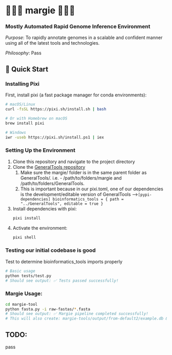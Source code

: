 # 🌹🦠️🍄 margie 🍄🦠️🌹
### Mostly Automated Rapid Genome Inference Environment

_*Purpose*_: To rapidly annotate genomes in a scalable and confident manner using all of the latest tools and technologies.  

_*Philosophy*_: Pass

## 🚀 Quick Start

### Installing Pixi
First, install pixi (a fast package manager for conda environments):

```bash
# macOS/Linux
curl -fsSL https://pixi.sh/install.sh | bash

# Or with Homebrew on macOS
brew install pixi

# Windows
iwr -useb https://pixi.sh/install.ps1 | iex
```

### Setting Up the Environment
1. Clone this repository and navigate to the project directory
2. Clone the [GeneralTools repository](https://github.com/Diet-Microbiome-Interactions-Lab/GeneralTools)
   1. Make sure the margie/ folder is in the same parent folder as GeneralTools/. i.e. - /path/to/folders/margie and /path/to/folders/GeneralTools.
   2. This is important because in our pixi.toml, one of our dependencies is the development/editable version of GeneralTools -->`[pypi-dependencies]
bioinformatics_tools = { path = "../GeneralTools", editable = true }`
3. Install dependencies with pixi:
   ```bash
   pixi install
   ```
4. Activate the environment:
   ```bash
   pixi shell
   ```

### Testing our initial codebase is good
Test to determine bioinformatics_tools imports properly
```bash
# Basic usage
python tests/test.py
# Should see output: ✅ Tests passed successfully!
```

### Margie Usage:
```bash
cd margie-tool
python fasta.py -i raw-fastas/*.fasta
# Should see output: ✅ Margie pipeline completed successfully!
# This will also create: margie-tools/output/from-default2/example.db & example2.db
```

## TODO: 

pass

